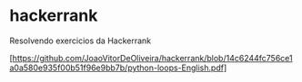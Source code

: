 # hackerrank
Resolvendo exercicios da Hackerrank

[https://github.com/JoaoVitorDeOliveira/hackerrank/blob/14c6244fc756ce1a0a580e935f00b51f96e9bb7b/python-loops-English.pdf]
